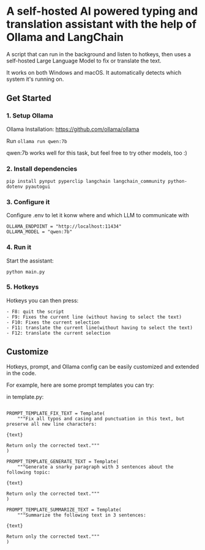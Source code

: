 # A self-hosted AI powered typing and translation assistant with the help of Ollama and LangChain

A script that can run in the background and listen to hotkeys, then uses a self-hosted Large Language Model to fix or translate the text.

It works on both Windows and macOS. It automatically detects which system it's running on.


## Get Started

### 1. Setup Ollama

Ollama Installation: https://github.com/ollama/ollama

Run `ollama run qwen:7b`

qwen:7b works well for this task, but feel free to try other models, too :)

### 2. Install dependencies
```
pip install pynput pyperclip langchain langchain_community python-dotenv pyautogui
```

### 3. Configure it
Configure .env to let it konw where and which LLM to communicate with
```
OLLAMA_ENDPOINT = "http://localhost:11434"
OLLAMA_MODEL = "qwen:7b"
```

### 4. Run it
Start the assistant:
```
python main.py
```

### 5. Hotkeys
Hotkeys you can then press:
```
- F8: quit the script
- F9: Fixes the current line (without having to select the text)
- F10: Fixes the current selection
- F11: translate the current line(without having to select the text)
- F12: translate the current selection
```


## Customize

Hotkeys, prompt, and Ollama config can be easily customized and extended in the code.

For example, here are some prompt templates you can try:

in template.py:

```

PROMPT_TEMPLATE_FIX_TEXT = Template(
    """Fix all typos and casing and punctuation in this text, but preserve all new line characters:

{text}

Return only the corrected text."""
)

PROMPT_TEMPLATE_GENERATE_TEXT = Template(
    """Generate a snarky paragraph with 3 sentences about the following topic:

{text}

Return only the corrected text."""
)

PROMPT_TEMPLATE_SUMMARIZE_TEXT = Template(
    """Summarize the following text in 3 sentences:

{text}

Return only the corrected text."""
)
```
